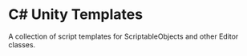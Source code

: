 # C# Unity Templates
 A collection of script templates for ScriptableObjects and other Editor classes.
